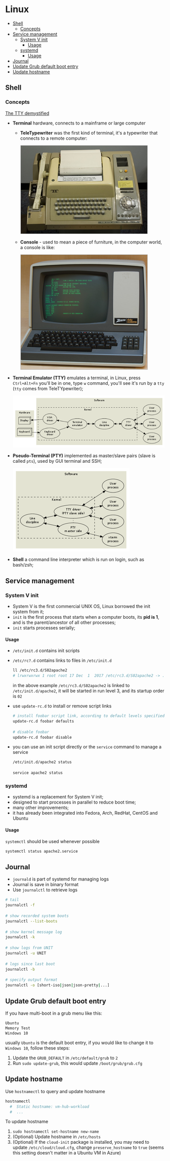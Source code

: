 # Linux

- [Shell](#shell)
  - [Concepts](#concepts)
- [Service management](#service-management)
  - [System V init](#system-v-init)
    - [Usage](#usage)
  - [systemd](#systemd)
    - [Usage](#usage-1)
- [Journal](#journal)
- [Update Grub default boot entry](#update-grub-default-boot-entry)
- [Update hostname](#update-hostname)

## Shell

### Concepts

[The TTY demystified](https://www.linusakesson.net/programming/tty/)

- **Terminal** hardware, connects to a mainframe or large computer

  - **TeleTypewriter** was the first kind of terminal, it's a typewriter that connects to a remote computer:

    ![terminal](image/../images/linux_terminal.png)

  - **Console** - used to mean a piece of furniture, in the computer world, a console is like:

    ![console](image/../images/linux_console.png)

- **Terminal Emulator (TTY)** emulates a terminal, in Linux, press `Ctrl+Alt+Fn` you'll be in one, type `w` command, you'll see it's run by a `tty` (`tty` comes from TeleTYpewriter);

  ![tty-model](image/../images/linux_console_model.png)

- **Pseudo-Terminal (PTY)** implemented as master/slave pairs (slave is called `pts`), used by GUI terminal and SSH;

  ![pty-model](image/../images/linux_pty_model.png)

- **Shell** a command line interpreter which is run on login, such as bash/zsh;

## Service management

### System V init

- System V is the first commercial UNIX OS, Linux borrowed the init system from it;
- `init` is the first process that starts when a computer boots, its **pid is 1**, and is the parent/ancestor of all other processes;
- `init` starts processes serially;

#### Usage

- `/etc/init.d` contains init scripts
- `/etc/rc?.d` contains links to files in `/etc/init.d`

  ```sh
  ll /etc/rc3.d/S02apache2
  # lrwxrwxrwx 1 root root 17 Dec  1  2017 /etc/rc3.d/S02apache2 -> ../init.d/apache2
  ```

  in the above example `/etc/rc3.d/S02apache2` is linked to `/etc/init.d/apache2`, it will be started in run level 3, and its startup order is `02`

- use `update-rc.d` to install or remove script links

  ```sh
  # install foobar script link, according to default levels specified in the comments of its script
  update-rc.d foobar defaults

  # disable foobar
  update-rc.d foobar disable
  ```

- you can use an init script directly or the `service` command to manage a service

  ```sh
  /etc/init.d/apache2 status

  service apache2 status
  ```

### systemd

- systemd is a replacement for System V init;
- designed to start processes in parallel to reduce boot time;
- many other improvements;
- it has already been integrated into Fedora, Arch, RedHat, CentOS and Ubuntu

#### Usage

`systemctl` should be used whenever possible

```sh
systemctl status apache2.service
```

## Journal

- `journald` is part of systemd for managing logs
- Journal is save in binary format
- Use `journalctl` to retrieve logs

```sh
# tail
journalctl -f

# show recorded system boots
journalctl --list-boots

# show kernel message log
journalctl -k

# show logs from UNIT
journalctl -u UNIT

# logs since last boot
journalctl -b

# specify output format
journalctl -o [short-iso|json|json-pretty|...]
```

## Update Grub default boot entry

If you have multi-boot in a grub menu like this:

```
Ubuntu
Memory Test
Windows 10
```

usually `Ubuntu` is the default boot entry, if you would like to change it to `Windows 10`, follow these steps:

1. Update the `GRUB_DEFAULT` in `/etc/default/grub` to `2`
1. Run `sudo update-grub`, this would update `/boot/grub/grub.cfg`


## Update hostname

Use `hostnamectl` to query and update hostname

```sh
hostnamectl
  #  Static hostname: vm-hub-workload
  #  ...
```

To update hostname

1. `sudo hostnamectl set-hostname new-name`
1. (Optional) Update hostname in `/etc/hosts`
1. (Optional) If the `cloud-init` package is installed, you may need to update `/etc/cloud/cloud.cfg`, change `preserve_hostname` to `true` (seems this setting doesn't matter in a Ubuntu VM in Azure)
